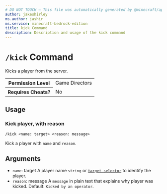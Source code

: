```yaml
---
# DO NOT TOUCH — This file was automatically generated by @minecraft/api-docs-generator, to report problems file an issue at https://github.com/Mojang/minecraft-scripting-libraries
author: jakeshirley
ms.author: jashir
ms.service: minecraft-bedrock-edition
title: kick Command
description: Description and usage of the kick command
---
```

# `/kick` Command
Kicks a player from the server.

<table>
  <tr>
    <th>Permission Level</th>
    <td>Game Directors</td>
  </tr>
  <tr>
    <th>Requires Cheats?</th>
    <td>No</td>
  </tr>
</table>

## Usage
### Kick player, with reason
`/kick <name: target> <reason: message>`

Kick a player with `name` and `reason`.

## Arguments
- `name`: target
A player name `string` or [`target selector`](https://learn.microsoft.com/minecraft/creator/documents/commandsintroduction#target-selectors) to identify the player.
- `reason`: message
A `message` in plain text that explains why player was kicked.
Default: `Kicked by an operator`.

